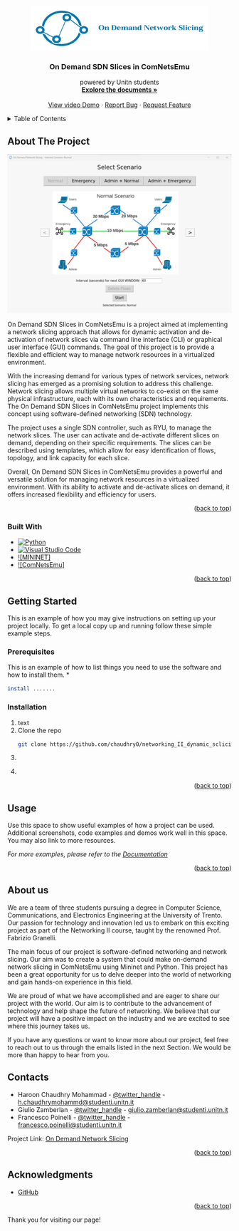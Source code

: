 <a name="readme-top"></a>

<!-- PROJECT LOGO -->
<br />
<div align="center">
  <a href="https://github.com/chaudhry0/networking_II_dynamic_sclicing/">
    <img src="images/logos_and_icons/logo.png" alt="Logo" width="400" height="100">
  </a>

<h3 align="center">On Demand SDN Slices in ComNetsEmu</h3>

  <p align="center">
    powered by Unitn students
    <br />
    <a href="https://github.com/chaudhry0/networking_II_dynamic_sclicing"><strong>Explore the documents »</strong></a>
    <br />
    <br />
    <a href="https://www.youtube.com/watch?v=mKPfAVHFmTE">View video Demo</a>
    ·
    <a href="https://github.com/chaudhry0/networking_II_dynamic_sclicing/issues">Report Bug</a>
    ·
    <a href="https://github.com/chaudhry0/networking_II_dynamic_sclicing/issues">Request Feature</a>
  </p>
</div>


<!-- TABLE OF CONTENTS -->
<details>
  <summary>Table of Contents</summary>
  <ol>
    <li>
      <a href="#about-the-project">About The Project</a>
      <ul>
        <li><a href="#built-with">Built With</a></li>
      </ul>
    </li>
    <li>
      <a href="#getting-started">Getting Started</a>
      <ul>
        <li><a href="#prerequisites">Prerequisites</a></li>
        <li><a href="#installation">Installation</a></li>
      </ul>
    </li>
    <li><a href="#usage">Usage</a></li>
    <li><a href="#roadmap">Roadmap</a></li>
    <li><a href="#contact">Contact</a></li>
    <li><a href="#acknowledgments">Acknowledgments</a></li>
  </ol>
</details>

<!-- ABOUT THE PROJECT -->
## About The Project

[![GUI image][GUI]](https://github.com/chaudhry0/networking_II_dynamic_sclicing/blob/main/images/GUI.png)

On Demand SDN Slices in ComNetsEmu is a project aimed at implementing a network slicing approach that allows for dynamic activation and de-activation of network slices via command line interface (CLI) or graphical user interface (GUI) commands. The goal of this project is to provide a flexible and efficient way to manage network resources in a virtualized environment.

With the increasing demand for various types of network services, network slicing has emerged as a promising solution to address this challenge. Network slicing allows multiple virtual networks to co-exist on the same physical infrastructure, each with its own characteristics and requirements. The On Demand SDN Slices in ComNetsEmu project implements this concept using software-defined networking (SDN) technology.

The project uses a single SDN controller, such as RYU, to manage the network slices. The user can activate and de-activate different slices on demand, depending on their specific requirements. The slices can be described using templates, which allow for easy identification of flows, topology, and link capacity for each slice.

Overall, On Demand SDN Slices in ComNetsEmu provides a powerful and versatile solution for managing network resources in a virtualized environment. With its ability to activate and de-activate slices on demand, it offers increased flexibility and efficiency for users.

<p align="right">(<a href="#readme-top">back to top</a>)</p>

### Built With
* [![Python][Python-logo]][Python-url]
* [![Visual Studio Code][VSC-logo]][VSC-url]
* [![MININET]][Mininet-url]
* [![ComNetsEmu]][Comnetsemu-url]
<p align="right">(<a href="#readme-top">back to top</a>)</p>

<!-- GETTING STARTED -->
## Getting Started

This is an example of how you may give instructions on setting up your project locally.
To get a local copy up and running follow these simple example steps.

### Prerequisites

This is an example of how to list things you need to use the software and how to install them.
* 
  ```sh
  install .......
  ```

### Installation

1. text
2. Clone the repo
   ```sh
   git clone https://github.com/chaudhry0/networking_II_dynamic_sclicing
   ```
3. 
   ```sh
   
   ```
4. 
   ```js
  
   ```

<p align="right">(<a href="#readme-top">back to top</a>)</p>



<!-- USAGE EXAMPLES -->
## Usage

Use this space to show useful examples of how a project can be used. Additional screenshots, code examples and demos work well in this space. You may also link to more resources.

_For more examples, please refer to the [Documentation](https://example.com)_

<p align="right">(<a href="#readme-top">back to top</a>)</p>

<!-- ABOUT US -->
## About us

We are a team of three students pursuing a degree in Computer Science, Communications, and Electronics Engineering at the University of Trento. Our passion for technology and innovation led us to embark on this exciting project as part of the Networking II course, taught by the renowned Prof. Fabrizio Granelli.

The main focus of our project is software-defined networking and network slicing. Our aim was to create a system that could make on-demand network slicing in ComNetsEmu using Mininet and Python. This project has been a great opportunity for us to delve deeper into the world of networking and gain hands-on experience in this field.

We are proud of what we have accomplished and are eager to share our project with the world. Our aim is to contribute to the advancement of technology and help shape the future of networking. We believe that our project will have a positive impact on the industry and we are excited to see where this journey takes us.

If you have any questions or want to know more about our project, feel free to reach out to us through the emails listed in the next Section. 
We would be more than happy to hear from you.

<!-- CONTACT -->
## Contacts

-   Haroon Chaudhry Mohammad - [@twitter_handle](https://twitter.com/twitter_handle) - h.chaudhrymohammd@studenti.unitn.it
-   Giulio Zamberlan - [@twitter_handle](https://twitter.com/twitter_handle) - giulio.zamberlan@studenti.unitn.it
-   Francesco Poinelli - [@twitter_handle](https://twitter.com/twitter_handle) - francesco.poinelli@studenti.unitn.it


Project Link: [On Demand Network Slicing](https://github.com/chaudhry0/networking_II_dynamic_sclicing)

<p align="right">(<a href="#readme-top">back to top</a>)</p>

<!-- ACKNOWLEDGMENTS -->
## Acknowledgments

* [GitHub](https://github.com/)


<p align="right">(<a href="#readme-top">back to top</a>)</p>

Thank you for visiting our page!

[GUI]: images/GUI.png
[Python-logo]: https://img.shields.io/badge/-Python-F9DC3E.svg?logo=python&style=flat
[Python-url]: https://www.python.org/doc/
[VSC-logo]: https://img.shields.io/badge/-Visual%20Studio%20Code-007ACC.svg?logo=visual-studio-code&style=flat
[VSC-url]: https://code.visualstudio.com/
[Mininet-url]: http://mininet.org/
[Comnetsemu-url]: https://www.granelli-lab.org/researches/relevant-projects/comnetsemu-sdn-nfv-emulator
